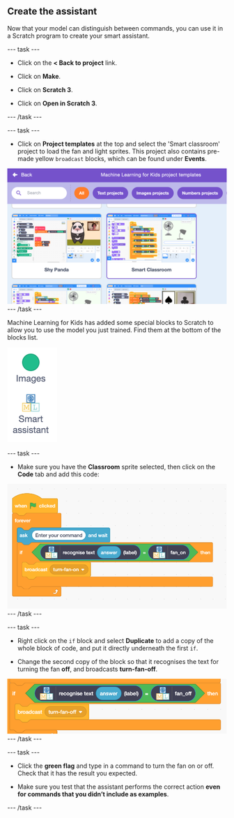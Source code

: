 ## Create the assistant




Now that your model can distinguish between commands, you can use it in a Scratch program to create your smart assistant.

--- task ---
+ Click on the **< Back to project** link.

+ Click on **Make**.

+ Click on **Scratch 3**.

+ Click on **Open in Scratch 3**.

--- /task ---

--- task ---
+ Click on **Project templates** at the top and select the 'Smart classroom' project to load the fan and light sprites. This project also contains pre-made yellow `broadcast` blocks, which can be found under **Events**.

![Smart classroom project is selected in the Scratch templates](images/smart-classroom.png)
--- /task ---

Machine Learning for Kids has added some special blocks to Scratch to allow you to use the model you just trained. Find them at the bottom of the blocks list.

![New 'smart assistant' blocks shown in the menu underneath Images](images/new-blocks-menu.png)

--- task ---

+ Make sure you have the **Classroom** sprite selected, then click on the **Code** tab and add this code:

![New scratch code: when flag clicked, forever, ask 'enter your command' and wait. If recognise text (answer) label = fan on, then broadcast turn-fan-on ](images/turn-fan-on.png)
--- /task ---

--- task ---

+ Right click on the `if` block and select **Duplicate** to add a copy of the whole block of code, and put it directly underneath the first `if`. 

+ Change the second copy of the block so that it recognises the text for turning the fan **off**, and broadcasts **turn-fan-off**.

![New scratch code: If recognise text (answer) label = fan off, then broadcast turn-fan-off](images/turn-fan-off.png)
--- /task ---

--- task ---
+ Click the **green flag** and type in a command to turn the fan on or off. Check that it has the result you expected. 

+ Make sure you test that the assistant performs the correct action **even for commands that you didn’t include as examples**.

--- /task ---
